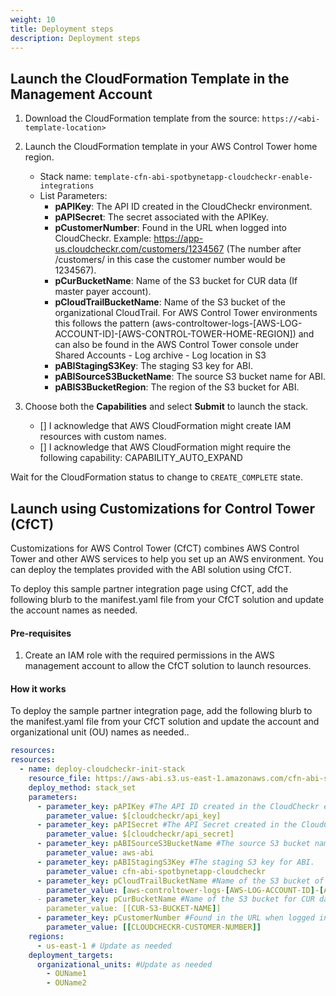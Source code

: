 ```yaml
---
weight: 10
title: Deployment steps
description: Deployment steps
---
```


## Launch the CloudFormation Template in the Management Account

1. Download the CloudFormation template from the source: `https://<abi-template-location>`
2. Launch the CloudFormation template in your AWS Control Tower home region.
    * Stack name: `template-cfn-abi-spotbynetapp-cloudcheckr-enable-integrations`
    * List Parameters:
        * **pAPIKey**: The API ID created in the CloudCheckr environment.
        * **pAPISecret**: The secret associated with the APIKey.
        * **pCustomerNumber**: Found in the URL when logged into CloudCheckr. Example: https://app-us.cloudcheckr.com/customers/1234567 (The number after /customers/  in this case the customer number would be 1234567).
        * **pCurBucketName**: Name of the S3 bucket for CUR data (If master payer account).
        * **pCloudTrailBucketName**: Name of the S3 bucket of the organizational CloudTrail. For AWS Control Tower environments this follows the pattern (aws-controltower-logs-[AWS-LOG-ACCOUNT-ID]-[AWS-CONTROL-TOWER-HOME-REGION]) and can also be found in the AWS Control Tower console under Shared Accounts - Log archive - Log location in S3
        * **pABIStagingS3Key**: The staging S3 key for ABI.
        * **pABISourceS3BucketName**: The source S3 bucket name for ABI.
        * **pABIS3BucketRegion**: The region of the S3 bucket for ABI.
   
3. Choose both the **Capabilities** and select **Submit** to launch the stack.
   - [] I acknowledge that AWS CloudFormation might create IAM resources with custom names.
   - [] I acknowledge that AWS CloudFormation might require the following capability: CAPABILITY_AUTO_EXPAND   

Wait for the CloudFormation status to change to `CREATE_COMPLETE` state.

## Launch using Customizations for Control Tower (CfCT)

Customizations for AWS Control Tower (CfCT) combines AWS Control Tower and other AWS services to help you set up an AWS environment. You can deploy the templates provided with the ABI solution using CfCT.

To deploy this sample partner integration page using CfCT, add the following blurb to the manifest.yaml file from your CfCT solution and update the account names as needed.

#### Pre-requisites

1. Create an IAM role with the required permissions in the AWS management account to allow the CfCT solution to launch resources.

#### How it works

To deploy the sample partner integration page, add the following blurb to the manifest.yaml file from your CfCT solution and update the account and organizational unit (OU) names as needed..

```yaml
resources:
resources:
  - name: deploy-cloudcheckr-init-stack
    resource_file: https://aws-abi.s3.us-east-1.amazonaws.com/cfn-abi-spotbynetapp-cloudcheckr/templates/CCBuiltIn.yaml
    deploy_method: stack_set
    parameters:
      - parameter_key: pAPIKey #The API ID created in the CloudCheckr environment.
        parameter_value: $[cloudcheckr/api_key] 
      - parameter_key: pAPISecret #The API Secret created in the CloudCheckr environment.
        parameter_value: $[cloudcheckr/api_secret]
      - parameter_key: pABISourceS3BucketName #The source S3 bucket name for ABI.
        parameter_value: aws-abi
      - parameter_key: pABIStagingS3Key #The staging S3 key for ABI.
        parameter_value: cfn-abi-spotbynetapp-cloudcheckr
      - parameter_key: pCloudTrailBucketName #Name of the S3 bucket of the organizational CloudTrail.
        parameter_value: [aws-controltower-logs-[AWS-LOG-ACCOUNT-ID]-[AWS-CONTROL-TOWER-HOME-REGION]
      - parameter_key: pCurBucketName #Name of the S3 bucket for CUR data (If master payer account).
        parameter_value: [[CUR-S3-BUCKET-NAME]]
      - parameter_key: pCustomerNumber #Found in the URL when logged into CloudCheckr. Example: https://app-us.cloudcheckr.com/customers/1234567 (The number after /customers/  in this case the customer number would be 1234567).
        parameter_value: [[CLOUDCHECKR-CUSTOMER-NUMBER]]
    regions:
      - us-east-1 # Update as needed
    deployment_targets:
      organizational_units: #Update as needed
        - OUName1
        - OUName2 
